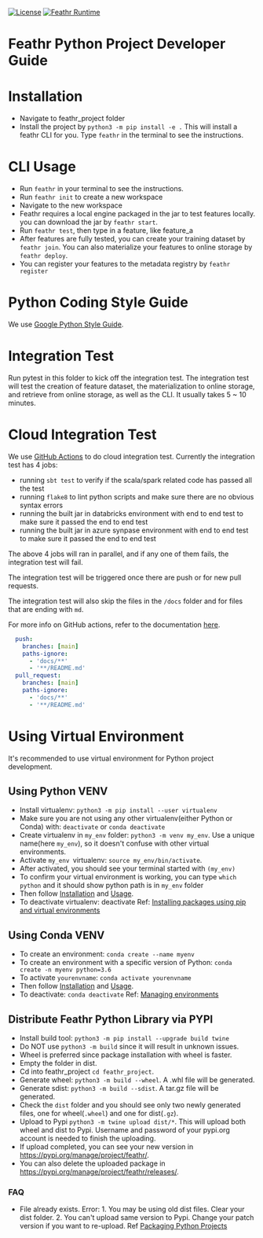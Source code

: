 [![License](https://img.shields.io/badge/License-Apache_2.0-blue.svg)](https://opensource.org/licenses/Apache-2.0) [![Feathr Runtime](https://github.com/linkedin/feathr/actions/workflows/scala.yml/badge.svg)](https://github.com/linkedin/feathr/actions/workflows/scala.yml)


Feathr Python Project Developer Guide
=============================

# Installation
- Navigate to feathr_project folder
- Install the project by `python3 -m pip install -e .` This will install a feathr CLI for you. Type `feathr` in the terminal to see the instructions.

# CLI Usage
- Run `feathr` in your terminal to see the instructions.
- Run `feathr init` to create a new workspace
- Navigate to the new workspace
- Feathr requires a local engine packaged in the jar to test features locally. you can download the jar by `feathr start`.
- Run `feathr test`, then type in a feature, like feature_a
- After features are fully tested, you can create your training dataset by `feathr join`. You can also materialize your features to online storage by `feathr deploy`.
- You can register your features to the metadata registry by `feathr register`


# Python Coding Style Guide
We use [Google Python Style Guide](https://google.github.io/styleguide/pyguide.html).

# Integration Test
Run pytest in this folder to kick off the integration test. The integration test will test the creation of feature dataset, the materialization to online storage, and retrieve from online storage, as well as the CLI. It usually takes 5 ~ 10 minutes.

# Cloud Integration Test
We use [GitHub Actions](../.github/workflows/scala.yml) to do cloud integration test. Currently the integration test has 4 jobs:
- running `sbt test` to verify if the scala/spark related code has passed all the test
- running `flake8` to lint python scripts and make sure there are no obvious syntax errors
- running the built jar in databricks environment with end to end test to make sure it passed the end to end test
- running the built jar in azure synpase environment with end to end test to make sure it passed the end to end test

The above 4 jobs will ran in parallel, and if any one of them fails, the integration test will fail.

The integration test will be triggered once there are push or for new pull requests.

The integration test will also skip the files in the `/docs` folder and for files that are ending with `md`.

For more info on GitHub actions, refer to the documentation [here](https://docs.github.com/en/actions/using-workflows/events-that-trigger-workflows). 

```yaml
  push:
    branches: [main]
    paths-ignore:
      - 'docs/**'
      - '**/README.md'
  pull_request:
    branches: [main]
    paths-ignore:
      - 'docs/**'
      - '**/README.md'
```

# Using Virtual Environment
It's recommended to use virtual environment for Python project development.
## Using Python VENV
* Install virtualenv: `python3 -m pip install --user virtualenv`
* Make sure you are not using any other virtualenv(either Python or Conda) with: `deactivate` or `conda deactivate`
* Create virtualenv in `my_env` folder: `python3 -m venv my_env`. Use a unique name(here `my_env`), so it doesn't confuse with other virtual environments.
* Activate `my_env `virtualenv: `source my_env/bin/activate`.
* After activated, you should see your terminal started with `(my_env)`
* To confirm your virtual environment is working, you can type `which python` and it should show python path is in `my_env` folder
* Then follow [Installation](#Installation) and [Usage](#CLI-Usage).
* To deactivate virtualenv: deactivate
Ref: [Installing packages using pip and virtual environments](https://packaging.python.org/en/latest/guides/installing-using-pip-and-virtual-environments/)

## Using Conda VENV
* To create an environment: `conda create --name myenv`
* To create an environment with a specific version of Python: `conda create -n myenv python=3.6`
* To activate `yourenvname`: `conda activate yourenvname`
* Then follow [Installation](#Installation) and [Usage](#CLI-Usage).
* To deactivate: `conda deactivate`
Ref: [Managing environments](https://docs.conda.io/projects/conda/en/latest/user-guide/tasks/manage-environments.html)

## Distribute Feathr Python Library via PYPI
* Install build tool: `python3 -m pip install --upgrade build twine`
* Do NOT use `python3 -m build` since it will result in unknown issues.
* Wheel is preferred since package installation with wheel is faster.
* Empty the folder in dist.
* Cd into feathr_project `cd feathr_project`.
* Generate wheel: `python3 -m build --wheel`. A .whl file will be generated.
* Generate sdist: `python3 -m build --sdist`. A tar.gz file will be generated.
* Check the `dist` folder and you should see only two newly generated files, one for wheel(`.wheel`) and one for dist(`.gz`).
* Upload to Pypi `python3 -m twine upload dist/*`. This will upload both wheel and dist to Pypi. Username and password 
  of your pypi.org account is needed to finish the uploading.
* If upload completed, you can see your new version in https://pypi.org/manage/project/feathr/.
* You can also delete the uploaded package in https://pypi.org/manage/project/feathr/releases/.

### FAQ
* File already exists. Error: 1. You may be using old dist files. Clear your dist folder. 2. You can't upload same version to Pypi. Change your patch version if you want to re-upload.
Ref [Packaging Python Projects](https://packaging.python.org/en/latest/tutorials/packaging-projects/)